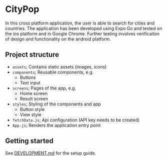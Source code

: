 # CityPop

In this cross platform application, the user is able to search for cities and countries.
The application has been developed using Expo Go and tested on the ios platform and in Google Chrome.
Further testing involves verificaiton of design and functionality on the android platform. 

## Project structure

* `assets`; Contains static assets (images, icons)
* `components`; Reusable components, e.g.
    * Buttons
    * Text input
* `screens`; Pages of the app, e.g.
    * Home screen
    * Result screen
* `styles`; Styling of the components and app
    * Button style
    * View style
* `fetchData.js`; Api configuration (API key needs to be created)
* `App.js`; Renders the application entry point

## Getting started

See [DEVELOPMENT.md](./DEVELOPMENT.md) for the setup guide.